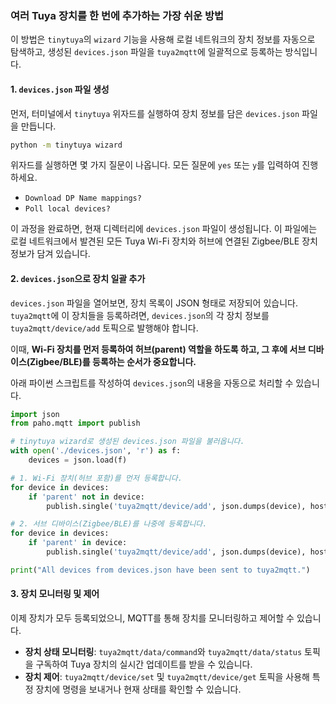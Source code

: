 ### 여러 Tuya 장치를 한 번에 추가하는 가장 쉬운 방법

이 방법은 `tinytuya`의 `wizard` 기능을 사용해 로컬 네트워크의 장치 정보를 자동으로 탐색하고, 생성된 `devices.json` 파일을 `tuya2mqtt`에 일괄적으로 등록하는 방식입니다.

#### 1\. `devices.json` 파일 생성

먼저, 터미널에서 `tinytuya` 위자드를 실행하여 장치 정보를 담은 `devices.json` 파일을 만듭니다.

```sh
python -m tinytuya wizard
```

위자드를 실행하면 몇 가지 질문이 나옵니다. 모든 질문에 `yes` 또는 `y`를 입력하여 진행하세요.

  * `Download DP Name mappings?`
  * `Poll local devices?`

이 과정을 완료하면, 현재 디렉터리에 `devices.json` 파일이 생성됩니다. 이 파일에는 로컬 네트워크에서 발견된 모든 Tuya Wi-Fi 장치와 허브에 연결된 Zigbee/BLE 장치 정보가 담겨 있습니다.

#### 2\. `devices.json`으로 장치 일괄 추가

`devices.json` 파일을 열어보면, 장치 목록이 JSON 형태로 저장되어 있습니다. `tuya2mqtt`에 이 장치들을 등록하려면, `devices.json`의 각 장치 정보를 `tuya2mqtt/device/add` 토픽으로 발행해야 합니다.

이때, **Wi-Fi 장치를 먼저 등록하여 허브(parent) 역할을 하도록 하고, 그 후에 서브 디바이스(Zigbee/BLE)를 등록하는 순서가 중요합니다.**

아래 파이썬 스크립트를 작성하여 `devices.json`의 내용을 자동으로 처리할 수 있습니다.

```python
import json
from paho.mqtt import publish

# tinytuya wizard로 생성된 devices.json 파일을 불러옵니다.
with open('./devices.json', 'r') as f:
    devices = json.load(f)

# 1. Wi-Fi 장치(허브 포함)를 먼저 등록합니다.
for device in devices:
    if 'parent' not in device:
        publish.single('tuya2mqtt/device/add', json.dumps(device), hostname = 'localhost')

# 2. 서브 디바이스(Zigbee/BLE)를 나중에 등록합니다.
for device in devices:
    if 'parent' in device:
        publish.single('tuya2mqtt/device/add', json.dumps(device), hostname = 'localhost')

print("All devices from devices.json have been sent to tuya2mqtt.")
```

#### 3\. 장치 모니터링 및 제어

이제 장치가 모두 등록되었으니, MQTT를 통해 장치를 모니터링하고 제어할 수 있습니다.

  * **장치 상태 모니터링**: `tuya2mqtt/data/command`와 `tuya2mqtt/data/status` 토픽을 구독하여 Tuya 장치의 실시간 업데이트를 받을 수 있습니다.
  * **장치 제어**: `tuya2mqtt/device/set` 및 `tuya2mqtt/device/get` 토픽을 사용해 특정 장치에 명령을 보내거나 현재 상태를 확인할 수 있습니다.
